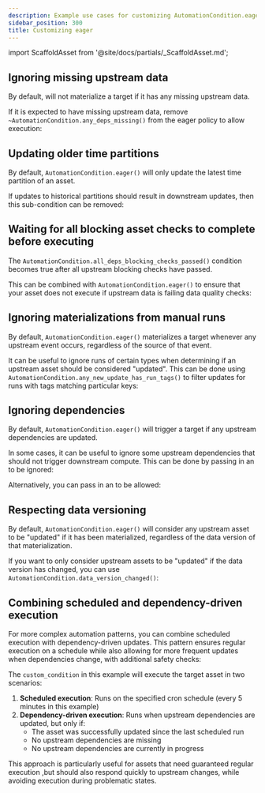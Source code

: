 ```yaml
---
description: Example use cases for customizing AutomationCondition.eager()
sidebar_position: 300
title: Customizing eager
---
```


import ScaffoldAsset from '@site/docs/partials/\_ScaffoldAsset.md';

<ScaffoldAsset />

## Ignoring missing upstream data

By default, <PyObject module="dagster" section="assets" object="AutomationCondition.eager" displayText="AutomationCondition.eager()" /> will not materialize a target if it has any missing upstream data.

If it is expected to have missing upstream data, remove `~AutomationCondition.any_deps_missing()` from the eager policy to allow execution:

<CodeExample
  path="docs_snippets/docs_snippets/concepts/declarative_automation/eager/allow_missing_upstreams.py"
  title="src/<project_name>/defs/assets.py"
/>

## Updating older time partitions

By default, `AutomationCondition.eager()` will only update the latest time partition of an asset.

If updates to historical partitions should result in downstream updates, then this sub-condition can be removed:

<CodeExample
  path="docs_snippets/docs_snippets/concepts/declarative_automation/eager/update_older_time_partitions.py"
  title="src/<project_name>/defs/assets.py"
/>

## Waiting for all blocking asset checks to complete before executing

The `AutomationCondition.all_deps_blocking_checks_passed()` condition becomes true after all upstream blocking checks have passed.

This can be combined with `AutomationCondition.eager()` to ensure that your asset does not execute if upstream data is failing data quality checks:

<CodeExample
  path="docs_snippets/docs_snippets/concepts/declarative_automation/eager/blocking_checks_condition.py"
  title="src/<project_name>/defs/assets.py"
/>

## Ignoring materializations from manual runs

By default, `AutomationCondition.eager()` materializes a target whenever any upstream event occurs, regardless of the source of that event.

It can be useful to ignore runs of certain types when determining if an upstream asset should be considered "updated". This can be done using `AutomationCondition.any_new_update_has_run_tags()` to filter updates for runs with tags matching particular keys:

<CodeExample
  path="docs_snippets/docs_snippets/concepts/declarative_automation/eager/executed_with_tags_condition.py"
  title="src/<project_name>/defs/assets.py"
/>

## Ignoring dependencies

By default, `AutomationCondition.eager()` will trigger a target if any upstream dependencies are updated.

In some cases, it can be useful to ignore some upstream dependencies that should not trigger downstream compute. This can be done by passing in an <PyObject section="assets" module="dagster" object="AssetSelection" /> to be ignored:

<CodeExample
  path="docs_snippets/docs_snippets/concepts/declarative_automation/eager/ignore_dependencies.py"
  title="src/<project_name>/defs/assets.py"
/>
Alternatively, you can pass in an <PyObject section="assets" module="dagster" object="AssetSelection" /> to be allowed:
<CodeExample
  path="docs_snippets/docs_snippets/concepts/declarative_automation/eager/allow_dependencies.py"
  title="src/<project_name>/defs/assets.py"
/>

## Respecting data versioning

By default, `AutomationCondition.eager()` will consider any upstream asset to be "updated" if it has been materialized, regardless of the data version of that materialization.

If you want to only consider upstream assets to be "updated" if the data version has changed, you can use `AutomationCondition.data_version_changed()`:

<CodeExample
  path="docs_snippets/docs_snippets/concepts/declarative_automation/eager/data_version_changed_condition.py"
  title="src/<project_name>/defs/assets.py"
/>

## Combining scheduled and dependency-driven execution

For more complex automation patterns, you can combine scheduled execution with dependency-driven updates. This pattern ensures regular execution on a schedule while also allowing for more frequent updates when dependencies change, with additional safety checks:

<CodeExample
  path="docs_snippets/docs_snippets/concepts/declarative_automation/eager/combined.py"
  title="src/<project_name>/defs/assets.py"
/>

The `custom_condition` in this example will execute the target asset in two scenarios:

1. **Scheduled execution**: Runs on the specified cron schedule (every 5 minutes in this example)
2. **Dependency-driven execution**: Runs when upstream dependencies are updated, but only if:
   - The asset was successfully updated since the last scheduled run
   - No upstream dependencies are missing
   - No upstream dependencies are currently in progress

This approach is particularly useful for assets that need guaranteed regular execution ,but should also respond quickly to upstream changes, while avoiding execution during problematic states.
